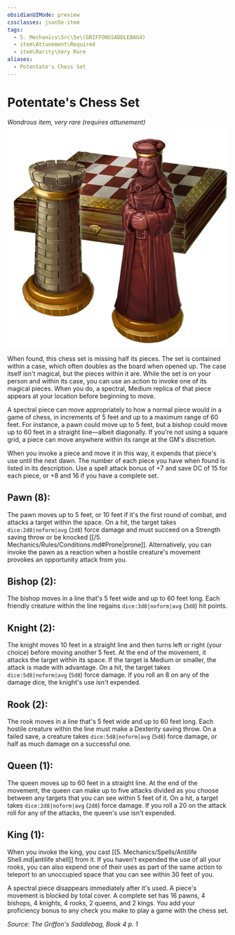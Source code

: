 ```yaml
---
obsidianUIMode: preview
cssclasses: json5e-item
tags:
  - 5. Mechanics\Src\5e\(GRIFFONSSADDLEBAG4)
  - item\Attunement\Required
  - item\Rarity\Very Rare
aliases:
  - Potentate's Chess Set
---
```

# Potentate's Chess Set
*Wondrous item, very rare (requires attunement)*  
![](https://raw.githubusercontent.com/TheGiddyLimit/homebrew-img/main/img/GriffonsSaddlebag4/Items/Potentates-Chess-Set.webp#right)  


When found, this chess set is missing half its pieces. The set is contained within a case, which often doubles as the board when opened up. The case itself isn't magical, but the pieces within it are. While the set is on your person and within its case, you can use an action to invoke one of its magical pieces. When you do, a spectral, Medium replica of that piece appears at your location before beginning to move.

A spectral piece can move appropriately to how a normal piece would in a game of chess, in increments of 5 feet and up to a maximum range of 60 feet. For instance, a pawn could move up to 5 feet, but a bishop could move up to 60 feet in a straight line—albeit diagonally. If you're not using a square grid, a piece can move anywhere within its range at the GM's discretion.

When you invoke a piece and move it in this way, it expends that piece's use until the next dawn. The number of each piece you have when found is listed in its description. Use a spell attack bonus of +7 and save DC of 15 for each piece, or +8 and 16 if you have a complete set.

## Pawn (8):

The pawn moves up to 5 feet, or 10 feet if it's the first round of combat, and attacks a target within the space. On a hit, the target takes `dice:2d8|noform|avg` (`2d8`) force damage and must succeed on a Strength saving throw or be knocked [[/5. Mechanics/Rules/Conditions.md#Prone\|prone]]. Alternatively, you can invoke the pawn as a reaction when a hostile creature's movement provokes an opportunity attack from you.

## Bishop (2):

The bishop moves in a line that's 5 feet wide and up to 60 feet long. Each friendly creature within the line regains `dice:3d8|noform|avg` (`3d8`) hit points.

## Knight (2):

The knight moves 10 feet in a straight line and then turns left or right (your choice) before moving another 5 feet. At the end of the movement, it attacks the target within its space. If the target is Medium or smaller, the attack is made with advantage. On a hit, the target takes `dice:5d8|noform|avg` (`5d8`) force damage. If you roll an 8 on any of the damage dice, the knight's use isn't expended.

## Rook (2):

The rook moves in a line that's 5 feet wide and up to 60 feet long. Each hostile creature within the line must make a Dexterity saving throw. On a failed save, a creature takes `dice:5d8|noform|avg` (`5d8`) force damage, or half as much damage on a successful one.

## Queen (1):

The queen moves up to 60 feet in a straight line. At the end of the movement, the queen can make up to five attacks divided as you choose between any targets that you can see within 5 feet of it. On a hit, a target takes `dice:2d8|noform|avg` (`2d8`) force damage. If you roll a 20 on the attack roll for any of the attacks, the queen's use isn't expended.

## King (1):

When you invoke the king, you cast [[5. Mechanics/Spells/Antilife Shell.md\|antilife shell]] from it. If you haven't expended the use of all your rooks, you can also expend one of their uses as part of the same action to teleport to an unoccupied space that you can see within 30 feet of you.

A spectral piece disappears immediately after it's used. A piece's movement is blocked by total cover. A complete set has 16 pawns, 4 bishops, 4 knights, 4 rooks, 2 queens, and 2 kings. You add your proficiency bonus to any check you make to play a game with the chess set.

*Source: The Griffon's Saddlebag, Book 4 p. 1*
